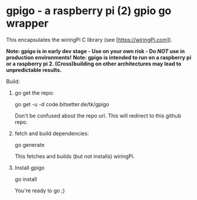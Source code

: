 
 gpigo - a raspberry pi (2) gpio go wrapper
============================================

This encapsulates the wiringPi C library (see [https://wiringPi.com]).


**Note: gpigo is in early dev stage - Use on your own risk - Do _NOT_ use in production environments!**
**Note: gpigo is intended to run on a raspberry pi or a raspberry pi 2. (Cross)building on other architectures may lead to unpredictable results.**

Build:
1. go get the repo:

	go get -u -d code.bitsetter.de/tk/gpigo

   Don't be confused about the repo url. This will redirect to this github repo.

2. fetch and build dependencies:

	go generate

   This fetches and builds (but not installs) wiringPi.

3. Install gpigo

	go install

   You're ready to go ;)

